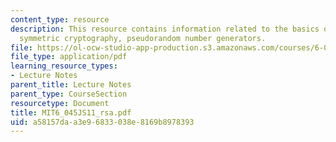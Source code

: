```yaml
---
content_type: resource
description: This resource contains information related to the basics of cryptography,
  symmetric cryptography, pseudorandom number generators.
file: https://ol-ocw-studio-app-production.s3.amazonaws.com/courses/6-045j-automata-computability-and-complexity-spring-2011/a58157daa3e96833038e8169b8978393_MIT6_045JS11_rsa.pdf
file_type: application/pdf
learning_resource_types:
- Lecture Notes
parent_title: Lecture Notes
parent_type: CourseSection
resourcetype: Document
title: MIT6_045JS11_rsa.pdf
uid: a58157da-a3e9-6833-038e-8169b8978393
---
```

